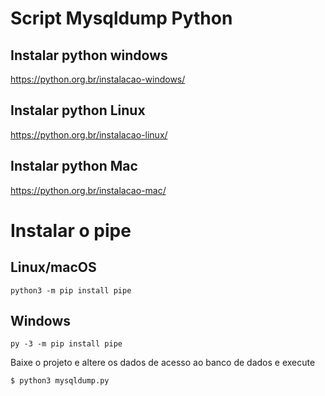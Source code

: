 # Script Mysqldump Python

## Instalar python windows
https://python.org.br/instalacao-windows/

## Instalar python Linux
https://python.org.br/instalacao-linux/


## Instalar python Mac
https://python.org.br/instalacao-mac/


# Instalar o pipe 
## Linux/macOS
    python3 -m pip install pipe

## Windows
    py -3 -m pip install pipe



Baixe o projeto e altere os dados de acesso ao banco de dados e execute 

    $ python3 mysqldump.py

